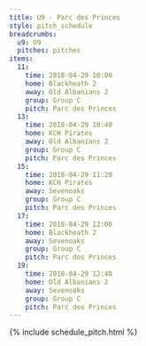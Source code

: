 ```yaml
---
title: U9 - Parc des Princes
style: pitch_schedule
breadcrumbs:
  u9: U9
  pitches: pitches
items:
  11:
    time: 2018-04-29 10:00
    home: Blackheath 2
    away: Old Albanians 2
    group: Group C
    pitch: Parc des Princes
  13:
    time: 2018-04-29 10:40
    home: KCH Pirates
    away: Old Albanians 2
    group: Group C
    pitch: Parc des Princes
  15:
    time: 2018-04-29 11:20
    home: KCH Pirates
    away: Sevenoaks
    group: Group C
    pitch: Parc des Princes
  17:
    time: 2018-04-29 12:00
    home: Blackheath 2
    away: Sevenoaks
    group: Group C
    pitch: Parc des Princes
  19:
    time: 2018-04-29 12:40
    home: Old Albanians 2
    away: Sevenoaks
    group: Group C
    pitch: Parc des Princes
---
```


{% include schedule_pitch.html %}
